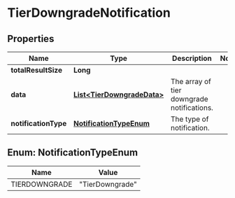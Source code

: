 

# TierDowngradeNotification

## Properties

Name | Type | Description | Notes
------------ | ------------- | ------------- | -------------
**totalResultSize** | **Long** |  | 
**data** | [**List&lt;TierDowngradeData&gt;**](TierDowngradeData.md) | The array of tier downgrade notifications. | 
**notificationType** | [**NotificationTypeEnum**](#NotificationTypeEnum) | The type of notification. | 



## Enum: NotificationTypeEnum

Name | Value
---- | -----
TIERDOWNGRADE | &quot;TierDowngrade&quot;



